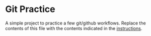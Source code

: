 # Git Practice
A simple project to practice a few git/github workflows.  Replace the contents of this file with the contents indicated in the [instructions](./instructions.md).